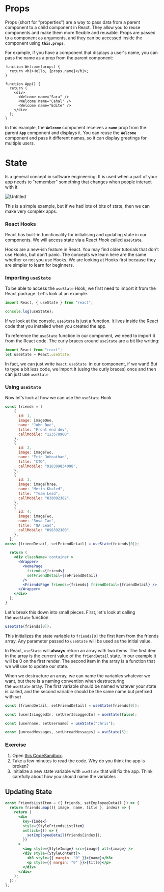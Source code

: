 # Props

Props (short for "properties") are a way to pass data from a parent component to a child component in React. They allow you to reuse components and make them more flexible and reusable. Props are passed to a component as arguments, and they can be accessed inside the component using **`this.props`**.

For example, if you have a component that displays a user's name, you can pass the name as a prop from the parent component:

```
function Welcome(props) {
  return <h1>Hello, {props.name}</h1>;
}

function App() {
  return (
    <div>
      <Welcome name="Sara" />
      <Welcome name="Cahal" />
      <Welcome name="Edite" />
    </div>
  );
}

```

In this example, the **`Welcome`** component receives a **`name`** prop from the parent **`App`** component and displays it. You can reuse the **`Welcome`** component and pass it different names, so it can display greetings for multiple users.

# State

Is a general concept in software engineering. It is used when a part of your app needs to "remember" something that changes when people interact with it.

![Untitled](https://s3-us-west-2.amazonaws.com/secure.notion-static.com/31b5b0ed-9910-4fbd-8dc6-2a916eb2a730/Untitled.png)

This is a simple example, but if we had lots of bits of state, then we can make very complex apps.

### React Hooks[](https://syllabus.codeyourfuture.io/react/week-2/lesson#react-hooks)

React has built-in functionality for initialising and updating state in our components. We will access state via a React *Hook* called `useState`.

Hooks are a new-ish feature in React. You may find older tutorials that don't use Hooks, but don't panic. The concepts we learn here are the same whether or not you use Hooks. We are looking at Hooks first because they are simpler to learn for beginners.

### Importing `useState`[](https://syllabus.codeyourfuture.io/react/week-2/lesson#importing-usestate)

To be able to access the `useState` Hook, we first need to import it from the React package. Let's look at an example.

```jsx
import React, { useState } from "react";

console.log(useState);
```

If we look at the console, `useState` is just a function. It lives inside the React code that you installed when you created the app.

To reference the `useState` function in our component, we need to import it from the React code. The curly braces around `useState` are a bit like writing:

```jsx
import React from "react";
let useState = React.useState;
```

In fact, we can just write `React.useState`
 in our component, if we want! But to type a bit less code, we import it (using the curly braces) once and then can just use `useState`

### Using `useState`

Now let's look at how we can use the `useState` Hook

```jsx
const friends = [
    {
      id: 1,
      image: imageOne,
      name: "John Doe",
      title: "Front end dev",
      callMobile: "123578900",
    },
    {
      id: 2,
      image: imageTwo,
      name: "Eric Johnathan",
      title: "CTO",
      callMobile: "918309834098",
    },
    {
      id: 3,
      image: imageThree,
      name: "Metin Khaled",
      title: "Team Lead",
      callMobile: "838092382",
    },
    {
      id: 4,
      image: imageTwo,
      name: "Rosa Ian",
      title: "QA Lead",
      callMobile: "098392380",
    },
  ];
const [friendDetail, setFriendDetail] = useState(friends[0]);

  return (
    <div className='container'>
      <Wrapper>
        <HomePage
          friends={friends}
          setFriendDetail={seFriendDetail}
        />
        <FriendsPage friends={friends} friendDetail={friendDetail} />
      </Wrapper>
    </div>
  );
}
```

Let's break this down into small pieces. First, let's look at calling the `useState` function:

```jsx
useState(friends[0]);
```

This initializes the state variable to `friends[0]` the first item from the friends array. Any parameter passed to `useState` will be used as the initial value.

In React, `useState` will **always** return an array with two items. The first item in the array is the current value of the `friendDetail` state. In our example it will be 0 on the first render. The second item in the array is a function that we will use to update our state.

When we destructure an array, we can name the variables whatever we want, but there is a naming convention when destructuring the `useState` array. The first variable should be named whatever your state is called, and the second variable should be the same name but prefixed with `set`

```jsx
const [friendDetail, setFriendDetail] = useState(friends[0]);

const [userIsLoggedIn, setUserIsLoggedIn] = useState(false);

const [username, setUsername] = useState("chris");

const [unreadMessages, setUnreadMessages] = useState(5);
```

### Exercise

1. Open [this CodeSandbox](https://codesandbox.io/s/using-usestate-exercise-3kwei?file=/src/Weather.js).
2. Take a few minutes to read the code. Why do you think the app is broken?
3. Initialize a new state variable with `useState` that will fix the app. Think carefully about how you should name the variables

## **Updating State**

```jsx
const FriendsListItem = ({ friends, setEmployeeDetail }) => {
  return friends.map(({ image, name, title }, index) => {
    return (
      <div
        key={index}
        style={StyleFriendsListItem}
        onClick={() => {
          setEmployeeDetail(friends[index]);
        }}
      >
        <img style={StyleImage} src={image} alt={image} />
        <div style={StyleContent}>
          <h3 style={{ margin: "0" }}>{name}</h3>
          <p style={{ margin: "0" }}>{title}</p>
        </div>
      </div>
    );
  });
};
```
